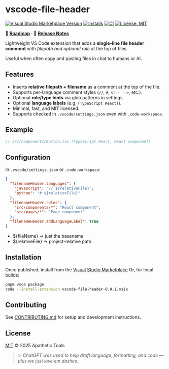 <!-- README.md -->

# vscode-file-header

[![Visual Studio Marketplace Version](https://img.shields.io/visual-studio-marketplace/v/apathetic-tools.vscode-file-header?style=flat-square)](https://marketplace.visualstudio.com/items?itemName=apathetic-tools.vscode-file-header)
[![Installs](https://img.shields.io/visual-studio-marketplace/i/apathetic-tools.vscode-file-header?style=flat-square)](https://marketplace.visualstudio.com/items?itemName=apathetic-tools.vscode-file-header)
[![CI](https://github.com/apathetic-tools/vscode-file-header/actions/workflows/ci.yml/badge.svg)](https://github.com/apathetic-tools/vscode-file-header/actions/workflows/ci.yml)
[![License: MIT](https://img.shields.io/badge/License-MIT-yellow.svg?style=flat-square)](LICENSE)

📘 **[Roadmap](./Roadmap.md)** · 📝 **[Release Notes](https://github.com/apathetic-tools/vscode-file-header/releases)**

Lightweight VS Code extension that adds a **single-line file header comment** with _filepath and optional role_ at the top of files.

Useful when often copy and pasting files in chat to humans or AI.

## Features

- Inserts **relative filepath + filename** as a comment at the top of the file.
- Supports per-language comment styles (`//`, `#`, `<!-- -->`, etc.).
- Optional **role/type hints** via glob patterns in settings.
- Optional **language labels** (e.g. `(TypeScript React)`).
- Minimal, fast, and MIT licensed.
- Supports checked in `.vscode/settings.json` even with `.code-workspace`.

## Example

```ts
// src/components/Button.tsx (TypeScript React, React component)
```

## Configuration

In `.vscode/settings.json` or `.code-workspace`:

```json
{
  "filenameHeader.languages": {
    "javascript": "// ${relativeFile}",
    "python": "# ${relativeFile}"
  },
  "filenameHeader.roles": {
    "src/components/*": "React component",
    "src/pages/*": "Page component"
  },
  "filenameHeader.addLanguageLabel": true
}
```

- ${fileName} → just the basename
- ${relativeFile} → project-relative path

## Installation

Once published, install from the [Visual Studio Marketplace](https://marketplace.visualstudio.com/)
Or, for local builds:

```sh
pnpm vsce package
code --install-extension vscode-file-header-0.0.1.vsix
```

## Contributing

See [CONTRIBUTING.md](./CONTRIBUTING.md) for setup and development instructions.

## License

[MIT](LICENSE) © 2025 Apathetic Tools

> ✨ _ChatGPT was used to help draft language, formatting, and code — plus we just love em dashes._
